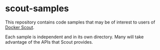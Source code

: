 

# scout-samples

This repository contains code samples that may be of interest to users of [Docker Scout](https://www.docker.com/products/docker-scout/).

Each sample is independent and in its own directory. Many will take advantage of the APIs that Scout provides.

